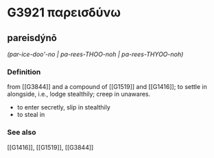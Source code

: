 # G3921 παρεισδύνω

## pareisdýnō

_(par-ice-doo'-no | pa-rees-THOO-noh | pa-rees-THYOO-noh)_

### Definition

from [[G3844]] and a compound of [[G1519]] and [[G1416]]; to settle in alongside, i.e., lodge stealthily; creep in unawares.

- to enter secretly, slip in stealthily
- to steal in

### See also

[[G1416]], [[G1519]], [[G3844]]

